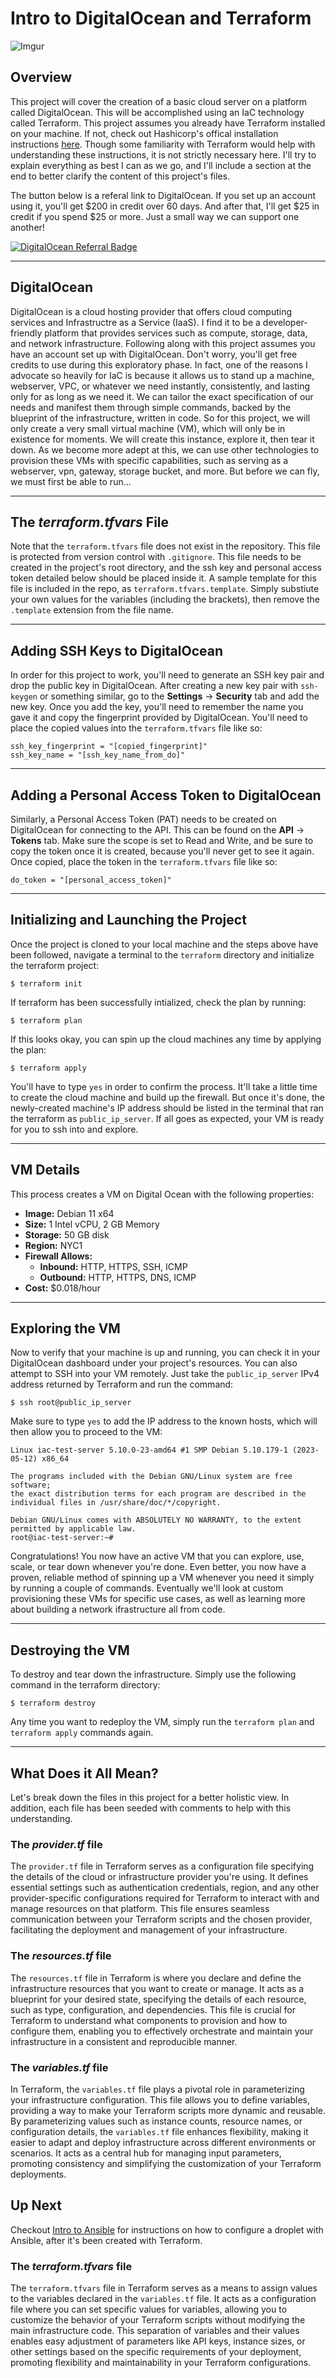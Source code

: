 # Intro to DigitalOcean and Terraform #

![Imgur](https://i.imgur.com/NdWVCBC.jpg)

## Overview ##

This project will cover the creation of a basic cloud server on a platform called DigitalOcean. This will be accomplished using an IaC technology called Terraform. This project assumes you already have Terraform installed on your machine. If not, check out Hashicorp's offical installation instructions [here](https://developer.hashicorp.com/terraform/install). Though some familiarity with Terraform would help with understanding these instructions, it is not strictly necessary here. I'll try to explain everything as best I can as we go, and I'll include a section at the end to better clarify the content of this project's files.

The button below is a referal link to DigitalOcean. If you set up an account using it, you'll get $200 in credit over 60 days. And after that, I'll get $25 in credit if you spend $25 or more. Just a small way we can support one another!

[![DigitalOcean Referral Badge](https://web-platforms.sfo2.cdn.digitaloceanspaces.com/WWW/Badge%201.svg)](https://www.digitalocean.com/?refcode=b2ef32b53bbc&utm_campaign=Referral_Invite&utm_medium=Referral_Program&utm_source=badge)

---

## DigitalOcean ##

DigitalOcean is a cloud hosting provider that offers cloud computing services and Infrastructre as a Service (IaaS). I find it to be a developer-friendly platform that provides services such as compute, storage, data, and network infrastructure. Following along with this project assumes you have an account set up with DigitalOcean. Don't worry, you'll get free credits to use during this exploratory phase. In fact, one of the reasons I advocate so heavily for IaC is because it allows us to stand up a machine, webserver, VPC, or whatever we need instantly, consistently, and lasting only for as long as we need it. We can tailor the exact specification of our needs and manifest them through simple commands, backed by the blueprint of the infrastructure, written in code. So for this project, we will only create a very small virtual machine (VM), which will only be in existence for moments. We will create this instance, explore it, then tear it down. As we become more adept at this, we can use other technologies to provision these VMs with specific capabilities, such as serving as a webserver, vpn, gateway, storage bucket, and more. But before we can fly, we must first be able to run...

---

## The *terraform.tfvars* File ##

Note that the `terraform.tfvars` file does not exist in the repository. This file is protected from version control with `.gitignore`. This file needs to be created in the project's root directory, and the ssh key and personal access token detailed below should be placed inside it. A sample template for this file is included in the repo, as `terraform.tfvars.template`. Simply substiute your own values for the variables (including the brackets), then remove the `.template` extension from the file name.

---

## Adding SSH Keys to DigitalOcean ##

In order for this project to work, you'll need to generate an SSH key pair and drop the public key in DigitalOcean. After creating a new key pair with `ssh-keygen` or something similar, go to the **Settings** -> **Security** tab and add the new key. Once you add the key, you'll need to remember the name you gave it and copy the fingerprint provided by DigitalOcean. You'll need to place the copied values into the `terraform.tfvars` file like so:

```hcl
ssh_key_fingerprint = "[copied_fingerprint]"
ssh_key_name = "[ssh_key_name_from_do]"
```

---

## Adding a Personal Access Token to DigitalOcean ##

Similarly, a Personal Access Token (PAT) needs to be created on DigitalOcean for connecting to the API. This can be found on the **API** -> **Tokens** tab. Make sure the scope is set to Read and Write, and be sure to copy the token once it is created, because you'll never get to see it again. Once copied, place the token in the `terraform.tfvars` file like so:

```hcl
do_token = "[personal_access_token]"
```

---

## Initializing and Launching the Project ##

Once the project is cloned to your local machine and the steps above have been followed, navigate a terminal to the `terraform` directory and initialize the terraform project:

```shell
$ terraform init
```

If terraform has been successfully intialized, check the plan by running:

```shell
$ terraform plan
```

If this looks okay, you can spin up the cloud machines any time by applying the plan:

```shell
$ terraform apply
```

You'll have to type `yes` in order to confirm the process. It'll take a little time to create the cloud machine and build up the firewall. But once it's done, the newly-created machine's IP address should be listed in the terminal that ran the terraform as `public_ip_server`. If all goes as expected, your VM is ready for you to ssh into and explore.

---

## VM Details ##

This process creates a VM on Digital Ocean with the following properties:

- **Image:** Debian 11 x64
- **Size:** 1 Intel vCPU, 2 GB Memory
- **Storage:** 50 GB disk
- **Region:** NYC1
- **Firewall Allows:** 
   - **Inbound:** HTTP, HTTPS, SSH, ICMP
   - **Outbound:** HTTP, HTTPS, DNS, ICMP
- **Cost:** $0.018/hour

---

## Exploring the VM ##

Now to verify that your machine is up and running, you can check it in your DigitalOcean dashboard under your project's resources. You can also attempt to SSH into your VM remotely. Just take the `public_ip_server` IPv4 address returned by Terraform and run the command:

```shell
$ ssh root@public_ip_server
```

Make sure to type `yes` to add the IP address to the known hosts, which will then allow you to proceed to the VM:

```shell
Linux iac-test-server 5.10.0-23-amd64 #1 SMP Debian 5.10.179-1 (2023-05-12) x86_64

The programs included with the Debian GNU/Linux system are free software;
the exact distribution terms for each program are described in the
individual files in /usr/share/doc/*/copyright.

Debian GNU/Linux comes with ABSOLUTELY NO WARRANTY, to the extent
permitted by applicable law.
root@iac-test-server:~#
```

Congratulations! You now have an active VM that you can explore, use, scale, or tear down whenever you're done. Even better, you now have a proven, reliable method of spinning up a VM whenever you need it simply by running a couple of commands. Eventually we'll look at custom provisioning these VMs for specific use cases, as well as learning more about building a network ifrastructure all from code.

---

## Destroying the VM ##

To destroy and tear down the infrastructure. Simply use the following command in the terraform directory:

```shell
$ terraform destroy
```

Any time you want to redeploy the VM, simply run the `terraform plan` and `terraform apply` commands again.

---

## What Does it All Mean? ##

Let's break down the files in this project for a better holistic view. In addition, each file has been seeded with comments to help with this understanding.

### The *provider.tf* file ###

The `provider.tf` file in Terraform serves as a configuration file specifying the details of the cloud or infrastructure provider you're using. It defines essential settings such as authentication credentials, region, and any other provider-specific configurations required for Terraform to interact with and manage resources on that platform. This file ensures seamless communication between your Terraform scripts and the chosen provider, facilitating the deployment and management of your infrastructure.

### The *resources.tf* file ###

The `resources.tf` file in Terraform is where you declare and define the infrastructure resources that you want to create or manage. It acts as a blueprint for your desired state, specifying the details of each resource, such as type, configuration, and dependencies. This file is crucial for Terraform to understand what components to provision and how to configure them, enabling you to effectively orchestrate and maintain your infrastructure in a consistent and reproducible manner.

### The *variables.tf* file ###

In Terraform, the `variables.tf` file plays a pivotal role in parameterizing your infrastructure configuration. This file allows you to define variables, providing a way to make your Terraform scripts more dynamic and reusable. By parameterizing values such as instance counts, resource names, or configuration details, the `variables.tf` file enhances flexibility, making it easier to adapt and deploy infrastructure across different environments or scenarios. It acts as a central hub for managing input parameters, promoting consistency and simplifying the customization of your Terraform deployments.

## Up Next ##

Checkout [Intro to Ansible](https://github.com/IaC-Unleashed/Intro-to-Ansible) for instructions on how to configure a droplet with Ansible, after it's been created with Terraform.

### The *terraform.tfvars* file ###

The `terraform.tfvars` file in Terraform serves as a means to assign values to the variables declared in the `variables.tf` file. It acts as a configuration file where you can set specific values for variables, allowing you to customize the behavior of your Terraform scripts without modifying the main infrastructure code. This separation of variables and their values enables easy adjustment of parameters like API keys, instance sizes, or other settings based on the specific requirements of your deployment, promoting flexibility and maintainability in your Terraform configurations.
